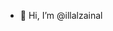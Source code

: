 - 👋 Hi, I’m @illalzainal

<!---
illalzainal/illalzainal is a ✨ special ✨ repository because its `README.md` (this file) appears on your GitHub profile.
You can click the Preview link to take a look at your changes.
--->
